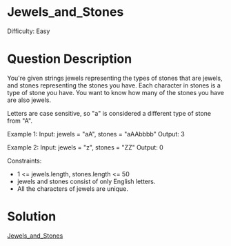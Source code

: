 
# Jewels_and_Stones

Difficulty: Easy

# Question Description

You're given strings jewels representing the types of stones that are jewels, and stones representing the stones you have. Each character in stones is a type of stone you have. You want to know how many of the stones you have are also jewels.

Letters are case sensitive, so "a" is considered a different type of stone from "A".

Example 1:
Input: jewels = "aA", stones = "aAAbbbb"
Output: 3

Example 2:
Input: jewels = "z", stones = "ZZ"
Output: 0

Constraints:

- 1 <= jewels.length, stones.length <= 50
- jewels and stones consist of only English letters.
- All the characters of jewels are unique.

# Solution

[Jewels_and_Stones]([771]Jewels_and_Stones.py)

    